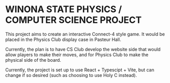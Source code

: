 # WINONA STATE PHYSICS / COMPUTER SCIENCE PROJECT

This project aims to create an interactive Connect-4 style game. It would be placed in the Physics Club display case in Pasteur Hall. 

Currently, the plan is to have CS Club develop the website side that would allow players to make their moves, and for Physics Club to make the physical side of the board.

Currently, the project is set up to use React + Typescipt + Vite, but can change if so desired (such as choosing to use Holy C instead).
